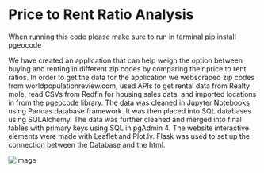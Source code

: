 # Price to Rent Ratio Analysis

When running this code please make sure to run in terminal pip install pgeocode


We have created an application that can help weigh the option between buying and renting in different zip codes by comparing their price to rent ratios. In order to get the data for the application we webscraped zip codes from worldpopulationreview.com, used APIs to get rental data from Realty mole, read CSVs from Redfin for housing sales data, and imported locations in from the pgeocode library. The data was cleaned in Jupyter Notebooks using Pandas database framework. It was then placed into SQL databases using SQLAlchemy.  The data was further cleaned and merged into final tables with primary keys using SQL in pgAdmin 4. The website interactive elements were made with Leaflet and Plot.ly. Flask was used to set up the connection between the Database and the html. 


![image](https://user-images.githubusercontent.com/88953017/150648074-fc5662cf-0bf5-4f58-9cc1-4cea365aa091.png)
